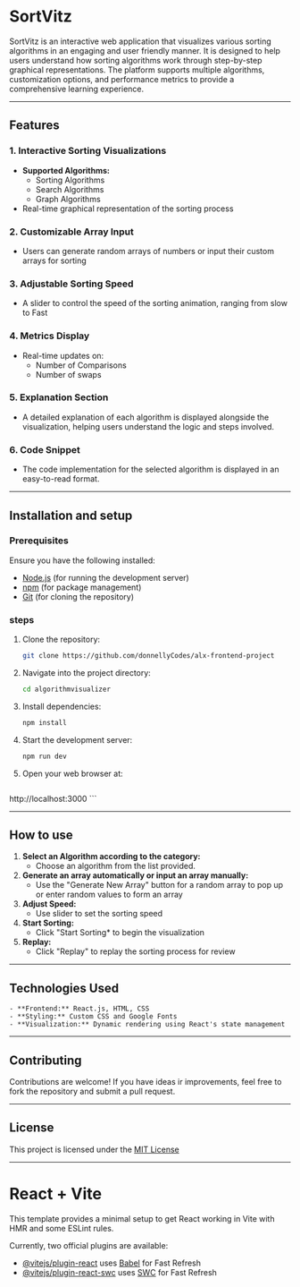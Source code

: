 # SortVitz
SortVitz is an interactive web application that visualizes various sorting algorithms in an engaging and user friendly manner.
It is designed to help users understand how sorting algorithms work through step-by-step graphical representations. The platform supports multiple algorithms, customization options, and performance metrics to provide a comprehensive learning experience.

---
## Features

### 1. Interactive Sorting Visualizations
- **Supported Algorithms:**
    - Sorting Algorithms
    - Search Algorithms
    - Graph Algorithms
- Real-time graphical representation of the sorting process

### 2. Customizable Array Input
- Users can generate random arrays of numbers or input their custom arrays for sorting

### 3. Adjustable Sorting Speed
- A slider to control the speed of the sorting animation, ranging from slow to Fast

### 4. Metrics Display
- Real-time updates on:
    - Number of Comparisons
    - Number of swaps

### 5. Explanation Section
- A detailed explanation of each algorithm is displayed alongside the visualization, helping users understand the logic and steps involved.

### 6. Code Snippet
- The code implementation for the selected algorithm is displayed in an easy-to-read format.

---

## Installation and setup

### Prerequisites
Ensure you have the following installed:
- [Node.js](https://nodejs.org/) (for running the development server)
- [npm](https://www.npmjs.com/) (for package management)
- [Git](https://git.scm.com/) (for cloning the repository)

### steps
1. Clone the repository:
    ```bash
    git clone https://github.com/donnellyCodes/alx-frontend-project
    ```
2. Navigate into the project directory:
    ```bash
    cd algorithmvisualizer
    ```
3. Install dependencies:
    ```bash
    npm install
    ```
4. Start the development server:
    ```bash
    npm run dev
    ```
5. Open your web browser at:
    ```
http://localhost:3000
    ```

---

## How to use
1. **Select an Algorithm according to the category:**
    - Choose an algorithm from the list provided.
2. **Generate an array automatically or input an array manually:**
    - Use the "Generate New Array" button for a random array to pop up or enter random values to form an array
3. **Adjust Speed:**
    - Use slider to set the sorting speed
4. **Start Sorting:**
    - Click "Start Sorting* to begin the visualization
5. **Replay:**
    - Click "Replay" to replay the sorting process for review

---

## Technologies Used
    - **Frontend:** React.js, HTML, CSS
    - **Styling:** Custom CSS and Google Fonts
    - **Visualization:** Dynamic rendering using React's state management

---

## Contributing
Contributions are welcome! If you have ideas ir improvements, feel free to fork the repository and submit a pull request.

---

## License
This project is licensed under the [MIT License](LICENSE)

---



# React + Vite

This template provides a minimal setup to get React working in Vite with HMR and some ESLint rules.

Currently, two official plugins are available:

- [@vitejs/plugin-react](https://github.com/vitejs/vite-plugin-react/blob/main/packages/plugin-react/README.md) uses [Babel](https://babeljs.io/) for Fast Refresh
- [@vitejs/plugin-react-swc](https://github.com/vitejs/vite-plugin-react-swc) uses [SWC](https://swc.rs/) for Fast Refresh
